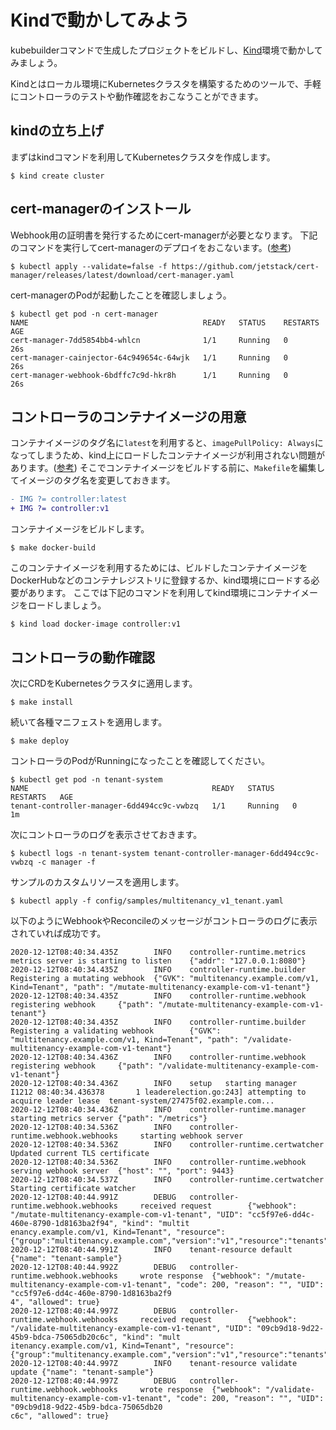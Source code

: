 # Kindで動かしてみよう

kubebuilderコマンドで生成したプロジェクトをビルドし、[Kind](https://kind.sigs.k8s.io/docs/user/quick-start/)環境で動かしてみましょう。

Kindとはローカル環境にKubernetesクラスタを構築するためのツールで、手軽にコントローラのテストや動作確認をおこなうことができます。

## kindの立ち上げ

まずはkindコマンドを利用してKubernetesクラスタを作成します。

```console
$ kind create cluster
```

## cert-managerのインストール

Webhook用の証明書を発行するためにcert-managerが必要となります。
下記のコマンドを実行してcert-managerのデプロイをおこないます。([参考](https://cert-manager.io/docs/installation/kubernetes/))

```console
$ kubectl apply --validate=false -f https://github.com/jetstack/cert-manager/releases/latest/download/cert-manager.yaml
```

cert-managerのPodが起動したことを確認しましょう。

```console
$ kubectl get pod -n cert-manager
NAME                                       READY   STATUS    RESTARTS   AGE
cert-manager-7dd5854bb4-whlcn              1/1     Running   0          26s
cert-manager-cainjector-64c949654c-64wjk   1/1     Running   0          26s
cert-manager-webhook-6bdffc7c9d-hkr8h      1/1     Running   0          26s
```

## コントローラのコンテナイメージの用意

コンテナイメージのタグ名に`latest`を利用すると、`imagePullPolicy: Always`になってしまうため、kind上にロードしたコンテナイメージが利用されない問題があります。([参考](https://kind.sigs.k8s.io/docs/user/quick-start/#loading-an-image-into-your-cluster))
そこでコンテナイメージをビルドする前に、`Makefile`を編集してイメージのタグ名を変更しておきます。

```diff
- IMG ?= controller:latest
+ IMG ?= controller:v1
```

コンテナイメージをビルドします。

```console
$ make docker-build
```

このコンテナイメージを利用するためには、ビルドしたコンテナイメージをDockerHubなどのコンテナレジストリに登録するか、kind環境にロードする必要があります。
ここでは下記のコマンドを利用してkind環境にコンテナイメージをロードしましょう。

```console
$ kind load docker-image controller:v1
```


## コントローラの動作確認

次にCRDをKubernetesクラスタに適用します。

```console
$ make install
```

続いて各種マニフェストを適用します。

```console
$ make deploy
```

コントローラのPodがRunningになったことを確認してください。

```console
$ kubectl get pod -n tenant-system
NAME                                         READY   STATUS    RESTARTS   AGE
tenant-controller-manager-6dd494cc9c-vwbzq   1/1     Running   0          1m
```

次にコントローラのログを表示させておきます。

```console
$ kubectl logs -n tenant-system tenant-controller-manager-6dd494cc9c-vwbzq -c manager -f
```

サンプルのカスタムリソースを適用します。

```console
$ kubectl apply -f config/samples/multitenancy_v1_tenant.yaml
```

以下のようにWebhookやReconcileのメッセージがコントローラのログに表示されていれば成功です。

```console
2020-12-12T08:40:34.435Z        INFO    controller-runtime.metrics      metrics server is starting to listen    {"addr": "127.0.0.1:8080"}
2020-12-12T08:40:34.435Z        INFO    controller-runtime.builder      Registering a mutating webhook  {"GVK": "multitenancy.example.com/v1, Kind=Tenant", "path": "/mutate-multitenancy-example-com-v1-tenant"}
2020-12-12T08:40:34.435Z        INFO    controller-runtime.webhook      registering webhook     {"path": "/mutate-multitenancy-example-com-v1-tenant"}
2020-12-12T08:40:34.435Z        INFO    controller-runtime.builder      Registering a validating webhook        {"GVK": "multitenancy.example.com/v1, Kind=Tenant", "path": "/validate-multitenancy-example-com-v1-tenant"}
2020-12-12T08:40:34.436Z        INFO    controller-runtime.webhook      registering webhook     {"path": "/validate-multitenancy-example-com-v1-tenant"}
2020-12-12T08:40:34.436Z        INFO    setup   starting manager
I1212 08:40:34.436378       1 leaderelection.go:243] attempting to acquire leader lease  tenant-system/27475f02.example.com...
2020-12-12T08:40:34.436Z        INFO    controller-runtime.manager      starting metrics server {"path": "/metrics"}
2020-12-12T08:40:34.536Z        INFO    controller-runtime.webhook.webhooks     starting webhook server
2020-12-12T08:40:34.536Z        INFO    controller-runtime.certwatcher  Updated current TLS certificate
2020-12-12T08:40:34.536Z        INFO    controller-runtime.webhook      serving webhook server  {"host": "", "port": 9443}
2020-12-12T08:40:34.537Z        INFO    controller-runtime.certwatcher  Starting certificate watcher
2020-12-12T08:40:44.991Z        DEBUG   controller-runtime.webhook.webhooks     received request        {"webhook": "/mutate-multitenancy-example-com-v1-tenant", "UID": "cc5f97e6-dd4c-460e-8790-1d8163ba2f94", "kind": "multit
enancy.example.com/v1, Kind=Tenant", "resource": {"group":"multitenancy.example.com","version":"v1","resource":"tenants"}}
2020-12-12T08:40:44.991Z        INFO    tenant-resource default {"name": "tenant-sample"}
2020-12-12T08:40:44.992Z        DEBUG   controller-runtime.webhook.webhooks     wrote response  {"webhook": "/mutate-multitenancy-example-com-v1-tenant", "code": 200, "reason": "", "UID": "cc5f97e6-dd4c-460e-8790-1d8163ba2f9
4", "allowed": true}
2020-12-12T08:40:44.997Z        DEBUG   controller-runtime.webhook.webhooks     received request        {"webhook": "/validate-multitenancy-example-com-v1-tenant", "UID": "09cb9d18-9d22-45b9-bdca-75065db20c6c", "kind": "mult
itenancy.example.com/v1, Kind=Tenant", "resource": {"group":"multitenancy.example.com","version":"v1","resource":"tenants"}}
2020-12-12T08:40:44.997Z        INFO    tenant-resource validate update {"name": "tenant-sample"}
2020-12-12T08:40:44.997Z        DEBUG   controller-runtime.webhook.webhooks     wrote response  {"webhook": "/validate-multitenancy-example-com-v1-tenant", "code": 200, "reason": "", "UID": "09cb9d18-9d22-45b9-bdca-75065db20
c6c", "allowed": true}
```
